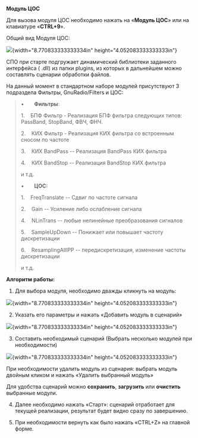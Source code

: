 **Модуль ЦОС**

Для вызова модуля ЦОС необходимо нажать на «**Модуль ЦОС**» или на
клавиатуре «**CTRL+9**».

Общий вид Модуля ЦОС:

![](vertopal_4bae83b4b990446d8f2e49389ed306d9/media/image1.png){width="8.770833333333334in"
height="4.052083333333333in"}

СПО при старте подгружает динамический библиотеки заданного интерфейса (
.dll) из папки plugins, из которых в дальнейшем можно составлять
сценарии обработки файлов.

На данный момент в стандартном наборе модулей присутствуют 3 подраздела
Фильтры, GnuRadio/Filters и ЦОС:

> •       **Фильтры**:
>
> 1.    БПФ Фильтр - Реализация БПФ фильтра следующих типов: PassBand,
> StopBand, ФВЧ, ФНЧ.
>
> 2.    КИХ Фильтр - Реализация КИХ фильтра со встроенным сносом по
> частоте
>
> 3.    КИХ BandPass -- Реализация BandPass КИХ фильтра
>
> 4.    КИХ BandStop -- Реализация BandStop КИХ фильтра
>
> и т.д.
>
> •       **ЦОС:**
>
> 1.    FreqTranslate -- Сдвиг по частоте сигнала
>
> 2.    Gain -- Усиление либо ослабление сигнала
>
> 4.    NLinTrans -- любые нелинейные преобразования сигналов
>
> 5.    SampleUpDown -- Понижает или повышает частоту дискретизации
>
> 6.    ResamplingAllIPP -- передискретизация, изменение частоты
> дискретизации
>
> и т.д.

**Алгоритм работы:**

1.  Для выбора модуля, необходимо дважды кликнуть на модуль:

![](vertopal_4bae83b4b990446d8f2e49389ed306d9/media/image2.png){width="8.770833333333334in"
height="4.052083333333333in"}

2.  Указать его параметры и нажать «Добавить модуль в сценарий»

![](vertopal_4bae83b4b990446d8f2e49389ed306d9/media/image3.png){width="8.770833333333334in"
height="4.052083333333333in"}

3.  Составить необходимый сценарий (Выбрать несколько модулей при
    необходимости)

![](vertopal_4bae83b4b990446d8f2e49389ed306d9/media/image4.png){width="8.770833333333334in"
height="4.052083333333333in"}

При необходимости удалить модуль из сценария: выбрать модуль двойным
кликом и нажать «Удалить выбранный модуль»

Для удобства сценарий можно **сохранить**, **загрузить** или
**очистить** выбранные модули.

4.  Далее необходимо нажать «Старт»: сценарий отработает для текущей
    реализации, результат будет видно сразу по завершению.

5.  При необходимости вернуть как было нажать «CTRL+Z» на главной форме.
